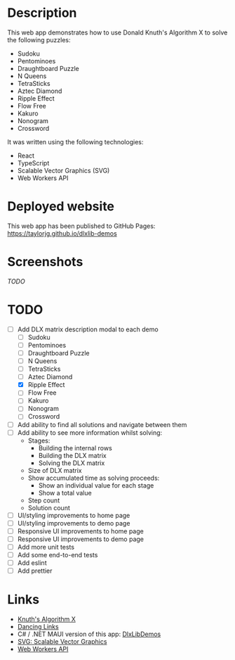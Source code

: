 # Description

This web app demonstrates how to use Donald Knuth's Algorithm X to solve the following puzzles:

* Sudoku
* Pentominoes
* Draughtboard Puzzle
* N Queens
* TetraSticks
* Aztec Diamond
* Ripple Effect
* Flow Free
* Kakuro
* Nonogram
* Crossword

It was written using the following technologies:

* React
* TypeScript
* Scalable Vector Graphics (SVG)
* Web Workers API

# Deployed website

This web app has been published to GitHub Pages: https://taylorjg.github.io/dlxlib-demos

# Screenshots

_TODO_

# TODO

* [ ] Add DLX matrix description modal to each demo
  * [ ] Sudoku
  * [ ] Pentominoes
  * [ ] Draughtboard Puzzle
  * [ ] N Queens
  * [ ] TetraSticks
  * [ ] Aztec Diamond
  * [x] Ripple Effect
  * [ ] Flow Free
  * [ ] Kakuro
  * [ ] Nonogram
  * [ ] Crossword
* [ ] Add ability to find all solutions and navigate between them
* [ ] Add ability to see more information whilst solving:
  * Stages:
    * Building the internal rows
    * Building the DLX matrix
    * Solving the DLX matrix
  * Size of DLX matrix
  * Show accumulated time as solving proceeds:
    * Show an individual value for each stage
    * Show a total value
  * Step count
  * Solution count
* [ ] UI/styling improvements to home page
* [ ] UI/styling improvements to demo page
* [ ] Responsive UI improvements to home page
* [ ] Responsive UI improvements to demo page
* [ ] Add more unit tests
* [ ] Add some end-to-end tests
* [ ] Add eslint
* [ ] Add prettier

# Links

* [Knuth's Algorithm X](https://en.wikipedia.org/wiki/Knuth%27s_Algorithm_X)
* [Dancing Links](https://en.wikipedia.org/wiki/Dancing_Links)
* C# / .NET MAUI version of this app: [DlxLibDemos](https://github.com/taylorjg/DlxLibDemos)
* [SVG: Scalable Vector Graphics](https://developer.mozilla.org/en-US/docs/Web/SVG)
* [Web Workers API](https://developer.mozilla.org/en-US/docs/Web/API/Web_Workers_API)
